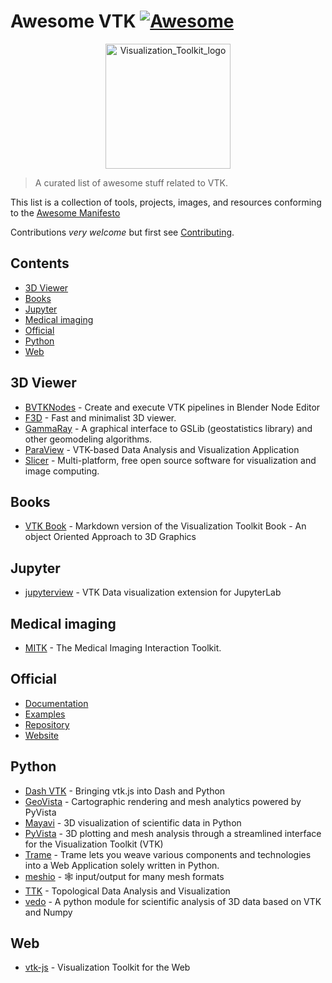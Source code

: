 # Awesome VTK [![Awesome](https://cdn.rawgit.com/sindresorhus/awesome/d7305f38d29fed78fa85652e3a63e154dd8e8829/media/badge.svg)](https://github.com/sindresorhus/awesome)

<p align="center">
    <img src="https://upload.wikimedia.org/wikipedia/commons/7/76/Visualization_Toolkit_logo.svg" alt="Visualization_Toolkit_logo" width="200"/>
</p>

> A curated list of awesome stuff related to VTK.

This list is a collection of tools, projects, images, and resources conforming to the [Awesome Manifesto](https://github.com/sindresorhus/awesome/blob/main/awesome.md)

Contributions _very welcome_ but first see [Contributing](CONTRIBUTING.md).

## Contents

<!-- START doctoc generated TOC please keep comment here to allow auto update -->
<!-- DON'T EDIT THIS SECTION, INSTEAD RE-RUN doctoc TO UPDATE -->

- [3D Viewer](#3d-viewer)
- [Books](#books)
- [Jupyter](#jupyter)
- [Medical imaging](#medical-imaging)
- [Official](#official)
- [Python](#python)
- [Web](#web)

<!-- END doctoc generated TOC please keep comment here to allow auto update -->

## 3D Viewer

- [BVTKNodes](https://github.com/tkeskita/BVtkNodes) - Create and execute VTK pipelines in Blender Node Editor
- [F3D](https://github.com/f3d-app/f3d) - Fast and minimalist 3D viewer.
- [GammaRay](https://github.com/PauloCarvalhoRJ/gammaray) - A graphical interface to GSLib (geostatistics library) and other geomodeling algorithms.
- [ParaView](https://github.com/Kitware/ParaView) - VTK-based Data Analysis and Visualization Application
- [Slicer](https://github.com/Slicer/Slicer) - Multi-platform, free open source software for visualization and image computing.

## Books

- [VTK Book](https://github.com/Kitware/vtk-book) - Markdown version of the Visualization Toolkit Book - An object Oriented Approach to 3D Graphics

## Jupyter

- [jupyterview](https://github.com/trungleduc/jupyterview) - VTK Data visualization extension for JupyterLab

## Medical imaging

- [MITK](<https://www.mitk.org/wiki/The_Medical_Imaging_Interaction_Toolkit_(MITK)>) - The Medical Imaging Interaction Toolkit.

## Official

- [Documentation](https://docs.vtk.org/en/latest/)
- [Examples](https://examples.vtk.org/site/)
- [Repository](https://gitlab.kitware.com/vtk/vtk)
- [Website](https://vtk.org/)

## Python

- [Dash VTK](https://github.com/plotly/dash-vtk) - Bringing vtk.js into Dash and Python
- [GeoVista](https://geovista.readthedocs.io/en/latest/) - Cartographic rendering and mesh analytics powered by PyVista
- [Mayavi](https://github.com/enthought/mayavi) - 3D visualization of scientific data in Python
- [PyVista](https://github.com/pyvista/pyvista) - 3D plotting and mesh analysis through a streamlined interface for the Visualization Toolkit (VTK)
- [Trame](https://github.com/Kitware/trame) - Trame lets you weave various components and technologies into a Web Application solely written in Python.
- [meshio](https://github.com/nschloe/meshio) - 🕸️ input/output for many mesh formats
- [TTK](https://github.com/topology-tool-kit) - Topological Data Analysis and Visualization
- [vedo](https://github.com/marcomusy/vedo) - A python module for scientific analysis of 3D data based on VTK and Numpy

## Web

- [vtk-js](https://github.com/Kitware/vtk-js) - Visualization Toolkit for the Web
